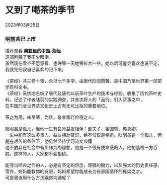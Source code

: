 # 又到了喝茶的季节
<div class="date">2023年03月25日</div>

### 明前茶已上市
推荐观看 **[典籍里的中国-茶经](https://v.youku.com/v_show/id_XNTkxNTU5MDAzNg==.html?showid=bbaf731e4717460da32e)**</br>
这部剧赚了我不少眼泪。</br>
虽然现在雪齐不愿意看，也许哪一天她稍长大一些，她以后可能会喜欢也说不定，我就先把我自己喜欢的记下来。</br>
</br>
《茶经》共三卷十章，全书七千多字，由唐代陆羽撰著，是中国乃至世界第一部茶学百科全书。</br>
《茶经》系统地总结了唐代及唐代以前茶叶生产的技术与经验，收集了历代茶叶史料，记述了作者陆羽的实践调查，并首次将人的「品行」引入茶事之中，</br>
在中国乃至世界茶文化史上占有无可比拟的重要地位。</br>
</br>
茶之为用，味至寒，为饮，最宜精行俭德之人。</br>
</br>
陆羽虽是孤儿，但他一生有良师益友相伴：邹夫子、崔国辅、颜真卿。</br>
一生中能有这么多贵人、益友相助赏识，绝不仅仅是幸运。陆羽虽是一个孤儿，但是在艰苦的条件下，他仍然坚持学习诗文典籍</br>
也不放弃在社会中有所作为的理想，他是一个很有使命感的人。他想造福一方百姓，这样的人，大家都不会拒绝。</br>
</br>
能写出经典之作的人，必是有坚定的信念，顽强的毅力，以及强大的历史责任感。</br>
雪齐，妈妈能教你的有限，妈妈希望你能成长为有家国情怀的栋梁之才。</br>
可是我该用什么方法跟你沟通呢？
